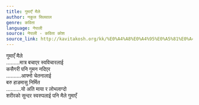 ```yaml
---
title: गुमाएँ मैले
author: नकुल सिलवाल
genre: कविता
language: नेपाली
source: नेपाली - कविता कोश
source_link: http://kavitakosh.org/kk/%E0%A4%A8%E0%A4%95%E0%A5%81%E0%A4%B2_%E0%A4%B8%E0%A4%BF%E0%A4%B2%E0%A4%B5%E0%A4%BE%E0%A4%B2
---
```


गुमाएँ मैले  
.........मात्र बचाएर स्वविचारलाई  
कसैगरी पनि गुमन नदिएर  
..........आफ्नो चेतनालाई  
बरु हाडमासु निर्मित  
..........यो अति माया र लोभलाग्दो  
शरीरको सुन्दर स्वरुपलाई पनि मैले गुमाएँ
